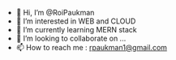 - 👋 Hi, I’m @RoiPaukman
- 👀 I’m interested in WEB and CLOUD  
- 🌱 I’m currently learning MERN stack
- 💞️ I’m looking to collaborate on ...
- 📫 How to reach me : rpaukman1@gmail.com

<!---
RoiPaukman/RoiPaukman is a ✨ special ✨ repository because its `README.md` (this file) appears on your GitHub profile.
You can click the Preview link to take a look at your changes.
--->
